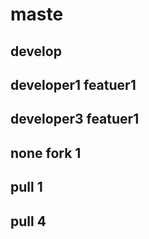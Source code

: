 # maste 
## develop
## developer1 featuer1
## developer3 featuer1
## none fork 1
## pull 1
## pull 4

